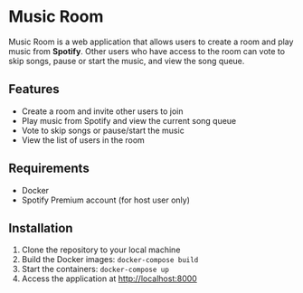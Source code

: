 # Music Room
Music Room is a web application that allows users to create a room and play music from **Spotify**. Other users who have access to the room can vote to skip songs, pause or start the music, and view the song queue.

## Features
* Create a room and invite other users to join
* Play music from Spotify and view the current song queue
* Vote to skip songs or pause/start the music
* View the list of users in the room
## Requirements
* Docker
* Spotify Premium account (for host user only)

## Installation
1. Clone the repository to your local machine
2. Build the Docker images:
```docker-compose build```
3. Start the containers:
```docker-compose up```
4. Access the application at [http://localhost:8000](http://localhost:8000)
